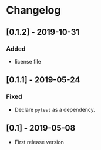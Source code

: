 # Changelog
## [0.1.2] - 2019-10-31
### Added
- license file

## [0.1.1] - 2019-05-24
### Fixed
- Declare `pytest` as a dependency.

## [0.1] - 2019-05-08
- First release version

